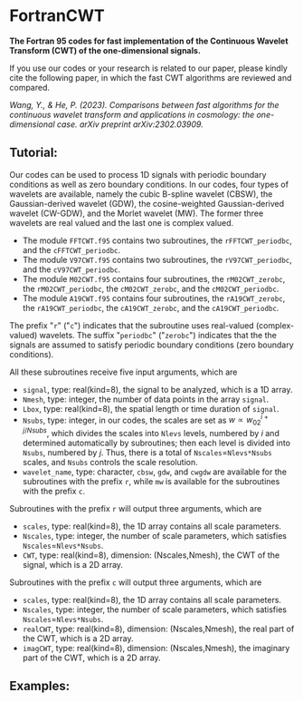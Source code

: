 # FortranCWT
**The Fortran 95 codes for fast implementation of the Continuous Wavelet Transform (CWT) of the one-dimensional signals.**

If you use our codes or your research is related to our paper, please kindly cite the following paper, in which the fast CWT algorithms are reviewed and compared.

*Wang, Y., & He, P. (2023). Comparisons between fast algorithms for the continuous wavelet transform and applications in cosmology: the one-dimensional case. arXiv preprint arXiv:2302.03909.*

## Tutorial:

Our codes can be used to process 1D signals with periodic boundary conditions as well as zero boundary conditions. In our codes, four types of wavelets are available, namely the cubic B-spline wavelet (CBSW), the Gaussian-derived wavelet (GDW), the cosine-weighted Gaussian-derived wavelet (CW-GDW), and the Morlet wavelet (MW). The former three wavelets are real valued and the last one is complex valued.

- The module ```FFTCWT.f95``` contains two subroutines, the ```rFFTCWT_periodbc```, and the ```cFFTCWT_periodbc```.
- The module ```V97CWT.f95``` contains two subroutines, the ```rV97CWT_periodbc```, and the ```cV97CWT_periodbc```.
- The module ```M02CWT.f95``` contains four subroutines, the ```rM02CWT_zerobc```, the ```rM02CWT_periodbc```, the ```cM02CWT_zerobc```, and the ```cM02CWT_periodbc```.
- The module ```A19CWT.f95``` contains four subroutines, the ```rA19CWT_zerobc```, the ```rA19CWT_periodbc```, the ```cA19CWT_zerobc```, and the ```cA19CWT_periodbc```.

The prefix "```r```" ("```c```") indicates that the subroutine uses real-valued (complex-valued) wavelets. The suffix "```periodbc```" ("```zerobc```") indicates that the the signals are assumed to satisfy periodic boundary conditions (zero boundary conditions).

All these subroutines receive five input arguments, which are
- ```signal```, type: real(kind=8), the signal to be analyzed, which is a 1D array.
- ```Nmesh```, type: integer, the number of data points in the array ```signal```.
- ```Lbox```, type: real(kind=8), the spatial length or time duration of ```signal```.
- ```Nsubs```, type: integer, in our codes, the scales are set as $w\propto w_02^{i+j/Nsubs}$, which divides the scales into ```Nlevs``` levels, numbered by $i$ and determined automatically by subroutines; then each level is divided into ```Nsubs```, numbered by $j$. Thus, there is a total of ```Nscales```=```Nlevs*Nsubs``` scales, and ```Nsubs``` controls the scale resolution.
- ```wavelet_name```, type: character, ```cbsw```, ```gdw```, and ```cwgdw``` are available for the subroutines with the prefix ```r```, while ```mw``` is available for the subroutines with the prefix ```c```.

Subroutines with the prefix ```r``` will output three arguments, which are
- ```scales```, type: real(kind=8), the 1D array contains all scale parameters.
- ```Nscales```, type: integer, the number of scale parameters, which satisfies ```Nscales```=```Nlevs*Nsubs```.
- ```CWT```, type: real(kind=8), dimension: (Nscales,Nmesh), the CWT of the signal, which is a 2D array.

Subroutines with the prefix ```c``` will output three arguments, which are
- ```scales```, type: real(kind=8), the 1D array contains all scale parameters.
- ```Nscales```, type: integer, the number of scale parameters, which satisfies ```Nscales```=```Nlevs*Nsubs```.
- ```realCWT```, type: real(kind=8), dimension: (Nscales,Nmesh), the real part of the CWT, which is a 2D array.
- ```imagCWT```, type: real(kind=8), dimension: (Nscales,Nmesh), the imaginary part of the CWT, which is a 2D array.

## Examples:
